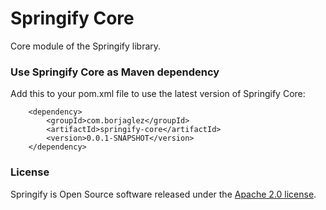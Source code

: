 # Springify Core #

Core module of the Springify library.

### Use Springify Core as Maven dependency
Add this to your pom.xml file to use the latest version of Springify Core:

        <dependency>
            <groupId>com.borjaglez</groupId>
            <artifactId>springify-core</artifactId>
            <version>0.0.1-SNAPSHOT</version>
        </dependency>
 
### License
Springify is Open Source software released under the 
[Apache 2.0 license](https://www.apache.org/licenses/LICENSE-2.0.html).